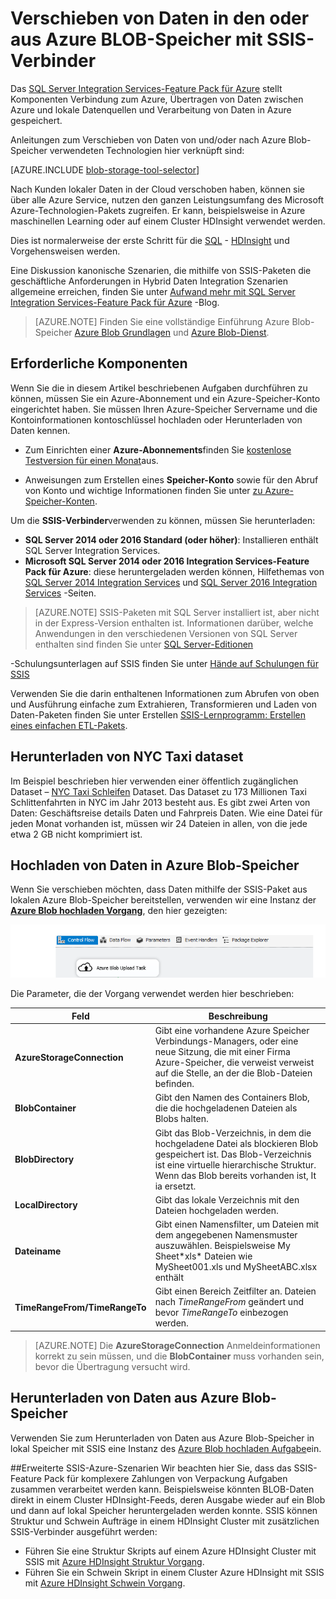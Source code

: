 <properties
    pageTitle="Verschieben von Daten in den oder aus Azure BLOB-Speicher mit SSIS-Verbinder | Microsoft Azure"
    description="Verschieben Sie die Daten in den oder aus Azure BLOB-Speicher mit SSIS-Verbinder."
    services="machine-learning,storage"
    documentationCenter=""
    authors="bradsev"
    manager="jhubbard"
    editor="cgronlun" />

<tags
    ms.service="machine-learning"
    ms.workload="data-services"
    ms.tgt_pltfrm="na"
    ms.devlang="na"
    ms.topic="article"
    ms.date="09/14/2016"
    ms.author="bradsev" />

# <a name="move-data-to-or-from-azure-blob-storage-using-ssis-connectors"></a>Verschieben von Daten in den oder aus Azure BLOB-Speicher mit SSIS-Verbinder

Das [SQL Server Integration Services-Feature Pack für Azure](https://msdn.microsoft.com/library/mt146770.aspx) stellt Komponenten Verbindung zum Azure, Übertragen von Daten zwischen Azure und lokale Datenquellen und Verarbeitung von Daten in Azure gespeichert.

Anleitungen zum Verschieben von Daten von und/oder nach Azure Blob-Speicher verwendeten Technologien hier verknüpft sind:

[AZURE.INCLUDE [blob-storage-tool-selector](../../includes/machine-learning-blob-storage-tool-selector.md)]


Nach Kunden lokaler Daten in der Cloud verschoben haben, können sie über alle Azure Service, nutzen den ganzen Leistungsumfang des Microsoft Azure-Technologien-Pakets zugreifen. Er kann, beispielsweise in Azure maschinellen Learning oder auf einem Cluster HDInsight verwendet werden.

Dies ist normalerweise der erste Schritt für die [SQL](machine-learning-data-science-process-sql-walkthrough.md) - [HDInsight](machine-learning-data-science-process-hive-walkthrough.md) und Vorgehensweisen werden.

Eine Diskussion kanonische Szenarien, die mithilfe von SSIS-Paketen die geschäftliche Anforderungen in Hybrid Daten Integration Szenarien allgemeine erreichen, finden Sie unter [Aufwand mehr mit SQL Server Integration Services-Feature Pack für Azure](http://blogs.msdn.com/b/ssis/archive/2015/06/25/doing-more-with-sql-server-integration-services-feature-pack-for-azure.aspx) -Blog.

> [AZURE.NOTE] Finden Sie eine vollständige Einführung Azure Blob-Speicher [Azure Blob Grundlagen](../storage/storage-dotnet-how-to-use-blobs.md) und [Azure Blob-Dienst](https://msdn.microsoft.com/library/azure/dd179376.aspx).

## <a name="prerequisites"></a>Erforderliche Komponenten

Wenn Sie die in diesem Artikel beschriebenen Aufgaben durchführen zu können, müssen Sie ein Azure-Abonnement und ein Azure-Speicher-Konto eingerichtet haben. Sie müssen Ihren Azure-Speicher Servername und die Kontoinformationen kontoschlüssel hochladen oder Herunterladen von Daten kennen.

- Zum Einrichten einer **Azure-Abonnements**finden Sie [kostenlose Testversion für einen Monat](https://azure.microsoft.com/pricing/free-trial/)aus.

- Anweisungen zum Erstellen eines **Speicher-Konto** sowie für den Abruf von Konto und wichtige Informationen finden Sie unter [zu Azure-Speicher-Konten](../storage/storage-create-storage-account.md).


Um die **SSIS-Verbinder**verwenden zu können, müssen Sie herunterladen:

- **SQL Server 2014 oder 2016 Standard (oder höher)**: Installieren enthält SQL Server Integration Services.
- **Microsoft SQL Server 2014 oder 2016 Integration Services-Feature Pack für Azure**: diese heruntergeladen werden können, Hilfethemas von [SQL Server 2014 Integration Services](http://www.microsoft.com/download/details.aspx?id=47366) und [SQL Server 2016 Integration Services](https://www.microsoft.com/download/details.aspx?id=49492) -Seiten.

> [AZURE.NOTE] SSIS-Paketen mit SQL Server installiert ist, aber nicht in der Express-Version enthalten ist. Informationen darüber, welche Anwendungen in den verschiedenen Versionen von SQL Server enthalten sind finden Sie unter [SQL Server-Editionen](http://www.microsoft.com/en-us/server-cloud/products/sql-server-editions/)

-Schulungsunterlagen auf SSIS finden Sie unter [Hände auf Schulungen für SSIS](http://www.microsoft.com/download/details.aspx?id=20766)

Verwenden Sie die darin enthaltenen Informationen zum Abrufen von oben und Ausführung einfache zum Extrahieren, Transformieren und Laden von Daten-Paketen finden Sie unter Erstellen [SSIS-Lernprogramm: Erstellen eines einfachen ETL-Pakets](https://msdn.microsoft.com/library/ms169917.aspx).

## <a name="download-nyc-taxi-dataset"></a>Herunterladen von NYC Taxi dataset  
Im Beispiel beschrieben hier verwenden einer öffentlich zugänglichen Dataset – [NYC Taxi Schleifen](http://www.andresmh.com/nyctaxitrips/) Dataset. Das Dataset zu 173 Millionen Taxi Schlittenfahrten in NYC im Jahr 2013 besteht aus. Es gibt zwei Arten von Daten: Geschäftsreise details Daten und Fahrpreis Daten. Wie eine Datei für jeden Monat vorhanden ist, müssen wir 24 Dateien in allen, von die jede etwa 2 GB nicht komprimiert ist.


## <a name="upload-data-to-azure-blob-storage"></a>Hochladen von Daten in Azure Blob-Speicher
Wenn Sie verschieben möchten, dass Daten mithilfe der SSIS-Paket aus lokalen Azure Blob-Speicher bereitstellen, verwenden wir eine Instanz der [**Azure Blob hochladen Vorgang**](https://msdn.microsoft.com/library/mt146776.aspx), den hier gezeigten:

![Konfigurieren von-Daten-Wissenschaft-virtueller Computer](./media/machine-learning-data-science-move-data-to-azure-blob-using-ssis/ssis-azure-blob-upload-task.png)


Die Parameter, die der Vorgang verwendet werden hier beschrieben:


Feld|Beschreibung|
----------------------|----------------|
**AzureStorageConnection**|Gibt eine vorhandene Azure Speicher Verbindungs-Managers, oder eine neue Sitzung, die mit einer Firma Azure-Speicher, die verweist verweist auf die Stelle, an der die Blob-Dateien befinden.|
**BlobContainer**|Gibt den Namen des Containers Blob, die die hochgeladenen Dateien als Blobs halten.|
**BlobDirectory**|Gibt das Blob-Verzeichnis, in dem die hochgeladene Datei als blockieren Blob gespeichert ist. Das Blob-Verzeichnis ist eine virtuelle hierarchische Struktur. Wenn das Blob bereits vorhanden ist, It ia ersetzt.|
**LocalDirectory**|Gibt das lokale Verzeichnis mit den Dateien hochgeladen werden.|
**Dateiname**|Gibt einen Namensfilter, um Dateien mit dem angegebenen Namensmuster auszuwählen. Beispielsweise My Sheet\*xls\* Dateien wie MySheet001.xls und MySheetABC.xlsx enthält|
**TimeRangeFrom/TimeRangeTo**|Gibt einen Bereich Zeitfilter an. Dateien nach *TimeRangeFrom* geändert und bevor *TimeRangeTo* einbezogen werden.|


> [AZURE.NOTE] Die **AzureStorageConnection** Anmeldeinformationen korrekt zu sein müssen, und die **BlobContainer** muss vorhanden sein, bevor die Übertragung versucht wird.

## <a name="download-data-from-azure-blob-storage"></a>Herunterladen von Daten aus Azure Blob-Speicher

Verwenden Sie zum Herunterladen von Daten aus Azure Blob-Speicher in lokal Speicher mit SSIS eine Instanz des [Azure Blob hochladen Aufgabe](https://msdn.microsoft.com/library/mt146779.aspx)ein.

##<a name="more-advanced-ssis-azure-scenarios"></a>Erweiterte SSIS-Azure-Szenarien
Wir beachten hier Sie, dass das SSIS-Feature Pack für komplexere Zahlungen von Verpackung Aufgaben zusammen verarbeitet werden kann. Beispielsweise könnten BLOB-Daten direkt in einem Cluster HDInsight-Feeds, deren Ausgabe wieder auf ein Blob und dann auf lokal Speicher heruntergeladen werden konnte. SSIS können Struktur und Schwein Aufträge in einem HDInsight Cluster mit zusätzlichen SSIS-Verbinder ausgeführt werden:

- Führen Sie eine Struktur Skripts auf einem Azure HDInsight Cluster mit SSIS mit [Azure HDInsight Struktur Vorgang](https://msdn.microsoft.com/library/mt146771.aspx).
- Führen Sie ein Schwein Skript in einem Cluster Azure HDInsight mit SSIS mit [Azure HDInsight Schwein Vorgang](https://msdn.microsoft.com/library/mt146781.aspx).
